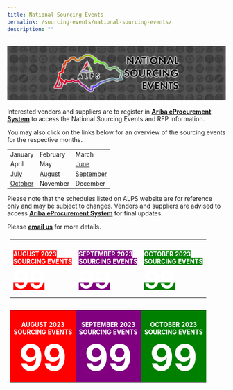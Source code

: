 ```yaml
---
title: National Sourcing Events
permalink: /sourcing-events/national-sourcing-events/
description: ""
---
```

![](/images/NATIONAL%20SOURCING%20EVENTS/national%20sourcing%20events.jpeg)


Interested vendors and suppliers are to register in&nbsp;[**Ariba eProcurement System**](https://www.ariba.com/)&nbsp;to access the National Sourcing Events and RFP information.  

You may also click on the links below for an overview of the sourcing events for the respective months.

|  | | |
|-----------|---|--
| January     | February     | March     |
| April     | May     |[June](/files/SOURCING%20EVENTS/june%202023.pdf)     |
|  [July](/files/SOURCING%20EVENTS/july%202023%20sourcing%20events.pdf) | [August](/files/SOURCING%20EVENTS/august%202023%20sourcing%20events.pdf)    | [September](/files/SOURCING%20EVENTS/sep%202023%20sourcing%20events.pdf)     |
| [October](/files/SOURCING%20EVENTS/october%202023%20sourcing%20events.pdf)     | November     | December     |

Please note that the schedules listed on ALPS website are for reference only and may be subject to changes. Vendors and suppliers are advised to access&nbsp;[**Ariba eProcurement System**](https://www.ariba.com/)&nbsp;for final updates.

Please&nbsp;[**email us**](mailto:alps_operations@alpshealthcare.com.sg)&nbsp;for more details.




<table style="padding: 0.5em; width:100%"> 
<tbody><tr>
<td style="padding: 0.5em; width: 33%">
<a style="background-color: red; color: white; font-weight: bold; text-decoration: none;" target="_blank" role="button" class="btn btn-default btn-lg btn-block" href="https://www.alpshealthcare.com.sg/">
<br>AUGUST 2023<br>SOURCING EVENTS<br><span style="font-size: 4em;">99</span></a>
</td>
<td style="padding: 0.5em; width: 33%">
<a style="background-color: purple; color: white; font-weight: bold; text-decoration: none;" target="_blank" role="button" class="btn btn-default btn-lg btn-block" href="https://www.alpshealthcare.com.sg/">
<br>SEPTEMBER 2023<br>SOURCING EVENTS<br><span style="font-size: 4em;">99</span></a>            
</td>
<td style="padding: 0.5em; width: 33%">
<a style="background-color: green; color: white; font-weight: bold; text-decoration: none;" target="_blank" role="button" class="btn btn-default btn-lg btn-block" href="https://www.alpshealthcare.com.sg/">
<br>OCTOBER 2023<br>SOURCING EVENTS<br><span style="font-size: 4em;">99</span></a>            
</td>
</tr>
</tbody></table>






<table style="padding: 0.5em; width:100%"> 
<tbody><tr>
<td style="padding: 0.5em; width: 33%; background-color: red; color: white; font-weight: bold; text-align: center; text-decoration: none;">
<br>AUGUST 2023
	<br>SOURCING EVENTS
	<br><span style="font-size: 6em;">99</span>
</td>
<td style="padding: 0.5em; width: 33%; background-color: purple; color: white; font-weight: bold; text-align: center; text-decoration: none;">
	<br>SEPTEMBER 2023
	<br>SOURCING EVENTS
	<br><span style="font-size: 6em;">99</span>            
</td>
<td style="padding: 0.5em; width: 33%; background-color: green; color: white; font-weight: bold; text-align: center; text-decoration: none;">
	<br>OCTOBER 2023
	<br>SOURCING EVENTS
	<br><span style="font-size: 6em;">99</span>            
</td>
</tr>
</tbody></table>